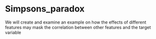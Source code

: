 # Simpsons_paradox

We will create and examine an example on how the effects of different features may mask the correlation between other features and the target variable

